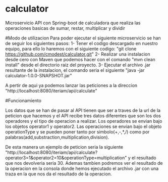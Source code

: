 # calculator
Microservicio API con Spring-boot de calculadora que realiza las operaciones basicas de sumar, restar, multiplicar y dividir

#Modo de utilizacion
Para poder ejecutar el siguiente microservicio se han de seguir los siguientes pasos:
	1- Tener el codigo descargado en nuestro equipo, para ello lo haremos con el siguiente codigo: "git clone https://github.com/cmodest/calculator.git"
	2- Realizar una instalacion desde cero con Maven que podemos hacer con el comando "mvn clean install" desde el directorio raiz del proyecto.
	3- Ejecutar el archivo .jar resultante de la instalacion, el comando seria el siguiente "java -jar calculator-1.0.0-SNAPSHOT.jar"	
	
A pertir de aqui ya podemos lanzar las peticiones a la direccion "http://localhost:8080/iteriam/api/calculate"

#Funcionamiento

Los datos que se han de pasar al API tienen que ser a traves de la url de la peticion que hacemos y el API recibe tres datos diferentes que son los dos operadores y el tipo de operacion a realizar.
Los operadores se envian bajo los objetos operator1 y operator2.
Las operaciones se envian bajo el objeto operationType y se pueden poner tanto por simbolo(+,-,*,/) como por palabras(add,substraction,multiplication,division).

De esta manera un ejemplo de peticion seria la siguiente "http://localhost:8080/iteriam/api/calculate?operator3=1&operator2=10&operationType=multiplication" y el resultado que nos devolveria seria 30.
Ademas tambien podremos ver el resultado de la operacion en la consola donde hemos ejecutado el archivo .jar con una traza en la que nos da el resultado de la operacion.
